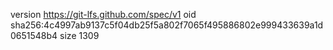 version https://git-lfs.github.com/spec/v1
oid sha256:4c4997ab9137c5f04db25f5a802f7065f495886802e999433639a1d0651548b4
size 1309
